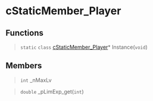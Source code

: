 # cStaticMember_Player
 
## Functions
 
> `static` `class` [cStaticMember_Player](lua/classes/cStaticMember_Player.md)* Instance(`void`)
 
## Members
 
> `int` _nMaxLv
 
> `double` _pLimExp_get(`int`)
 
